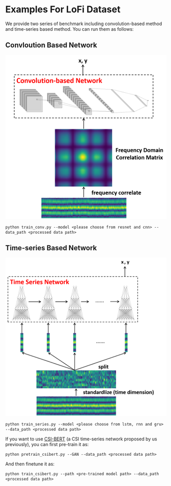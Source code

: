 # Examples For LoFi Dataset

We provide two series of benchmark including convolution-based method and time-series based method. You can run them as follows:



## Convloution Based Network

![](../img/conv.png)



```shell
python train_conv.py --model <please choose from resnet and cnn> --data_path <processed data path>
```





## Time-series Based Network

![](../img/series.png)

```shell
python train_series.py --model <please choose from lstm, rnn and gru> --data_path <processed data path>
```



If you want to use [CSI-BERT](https://github.com/RS2002/CSI-BERT) (a CSI time-series network proposed by us previously), you can first pre-train it as:

```shell
python pretrain_csibert.py --GAN --data_path <processed data path>
```

And then finetune it as:

```shell
python train_csibert.py --path <pre-trained model path> --data_path <processed data path>
```

